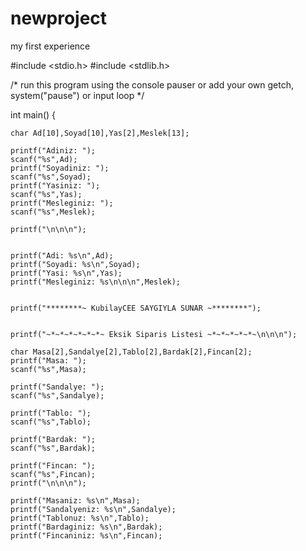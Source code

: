 # newproject
my first experience


#include <stdio.h>
#include <stdlib.h>

/* run this program using the console pauser or add your own getch, system("pause") or input loop */

int main() {
	
	
	
	char Ad[10],Soyad[10],Yas[2],Meslek[13];
	
	printf("Adiniz: ");
	scanf("%s",Ad);
	printf("Soyadiniz: ");
	scanf("%s",Soyad);
	printf("Yasiniz: ");
	scanf("%s",Yas);
	printf("Mesleginiz: ");
	scanf("%s",Meslek);
	
	printf("\n\n\n");
	
	
	printf("Adi: %s\n",Ad);
	printf("Soyadi: %s\n",Soyad);
	printf("Yasi: %s\n",Yas);
	printf("Mesleginiz: %s\n\n\n",Meslek);
	
	
	printf("********~ KubilayCEE SAYGIYLA SUNAR ~********");
		
	
	printf("~*~*~*~*~*~*~ Eksik Siparis Listesi ~*~*~*~*~*~\n\n\n");
	
	char Masa[2],Sandalye[2],Tablo[2],Bardak[2],Fincan[2];
	printf("Masa: ");
	scanf("%s",Masa);
	
	printf("Sandalye: ");
	scanf("%s",Sandalye);
	
	printf("Tablo: ");
	scanf("%s",Tablo);
	
	printf("Bardak: ");
	scanf("%s",Bardak);
	
	printf("Fincan: ");
	scanf("%s",Fincan);
	printf("\n\n\n");
	
	printf("Masaniz: %s\n",Masa);
	printf("Sandalyeniz: %s\n",Sandalye);
	printf("Tablonuz: %s\n",Tablo);
	printf("Bardaginiz: %s\n",Bardak);
	printf("Fincaniniz: %s\n",Fincan);

